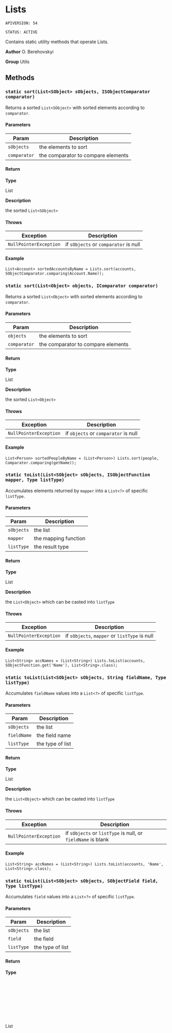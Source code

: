 # Lists

`APIVERSION: 54`

`STATUS: ACTIVE`

Contains static utility methods that operate Lists.


**Author** O. Berehovskyi


**Group** Utils

## Methods
### `static sort(List<SObject> sObjects, ISObjectComparator comparator)`

Returns a sorted `List<SObject>` with sorted elements according to `comparator`.

#### Parameters
|Param|Description|
|---|---|
|`sObjects`|the elements to sort|
|`comparator`|the comparator to compare elements|

#### Return

**Type**

List<SObject>

**Description**

the sorted `List<SObject>`

#### Throws
|Exception|Description|
|---|---|
|`NullPointerException`|if `sObjects` or `comparator` is null|

#### Example
```apex
List<Account> sortedAccountsByName = Lists.sort(accounts, SObjectComparator.comparing(Account.Name));
```

### `static sort(List<Object> objects, IComparator comparator)`

Returns a sorted `List<Object>` with sorted elements according to `comparator`.

#### Parameters
|Param|Description|
|---|---|
|`objects`|the elements to sort|
|`comparator`|the comparator to compare elements|

#### Return

**Type**

List<Object>

**Description**

the sorted `List<Object>`

#### Throws
|Exception|Description|
|---|---|
|`NullPointerException`|if `objects` or `comparator` is null|

#### Example
```apex
List<Person> sortedPeopleByName = (List<Person>) Lists.sort(people, Comparator.comparing(getName));
```

### `static toList(List<SObject> sObjects, ISObjectFunction mapper, Type listType)`

Accumulates elements returned by `mapper` into a `List<?>` of specific `listType`.

#### Parameters
|Param|Description|
|---|---|
|`sObjects`|the list|
|`mapper`|the mapping function|
|`listType`|the result type|

#### Return

**Type**

List<Object>

**Description**

the `List<Object>` which can be casted into `listType`

#### Throws
|Exception|Description|
|---|---|
|`NullPointerException`|if `sObjects`, `mapper` or `listType` is null|

#### Example
```apex
List<String> accNames = (List<String>) Lists.toList(accounts, SObjectFunction.get('Name'), List<String>.class);
```

### `static toList(List<SObject> sObjects, String fieldName, Type listType)`

Accumulates `fieldName` values into a `List<?>` of specific `listType`.

#### Parameters
|Param|Description|
|---|---|
|`sObjects`|the list|
|`fieldName`|the field name|
|`listType`|the type of list|

#### Return

**Type**

List<Object>

**Description**

the `List<Object>` which can be casted into `listType`

#### Throws
|Exception|Description|
|---|---|
|`NullPointerException`|if `sObjects` or `listType` is null, or `fieldName` is blank|

#### Example
```apex
List<String> accNames = (List<String>) Lists.toList(accounts, 'Name', List<String>.class);
```

### `static toList(List<SObject> sObjects, SObjectField field, Type listType)`

Accumulates `field` values into a `List<?>` of specific `listType`.

#### Parameters
|Param|Description|
|---|---|
|`sObjects`|the list|
|`field`|the field|
|`listType`|the type of list|

#### Return

**Type**

List<Object>

**Description**

the `List<Object>` which can be casted into `listType`

#### Throws
|Exception|Description|
|---|---|
|`NullPointerException`|if `sObjects`, `field` or `listType` is null|

#### Example
```apex
List<String> accNames = (List<String>) Lists.toList(accounts, Account.Name, List<String>.class);
```

### `static toIdSet(List<SObject> sObjects, ISObjectFunction mapper)`

Accumulates values returned by `mapper` into a `Set<Id>`.

#### Parameters
|Param|Description|
|---|---|
|`sObjects`|the list|
|`mapper`|the mapping function|

#### Return

**Type**

Set<Id>

**Description**

the `Set<Id>`

#### Throws
|Exception|Description|
|---|---|
|`NullPointerException`|if `sObjects` or `mapper` is null|

#### Example
```apex
Set<Id> parentIds = Lists.toIdSet(accounts, SObjectFunction.get('ParentId'));
```

### `static toIdSet(List<SObject> sObjects, String fieldName)`

Accumulates `fieldName` values into a `Set<Id>`.

#### Parameters
|Param|Description|
|---|---|
|`sObjects`|the list|
|`fieldName`|the field name|

#### Return

**Type**

Set<Id>

**Description**

the `Set<Id>`

#### Throws
|Exception|Description|
|---|---|
|`NullPointerException`|if `sObjects` is null or `fieldName` is blank|

#### Example
```apex
Set<Id> parentIds = Lists.toIdSet(accounts, 'ParentId');
```

### `static toIdSet(List<SObject> sObjects, SObjectField field)`

Accumulates `field` values into a `Set<Id>`.

#### Parameters
|Param|Description|
|---|---|
|`sObjects`|the list|
|`field`|the field|

#### Return

**Type**

Set<Id>

**Description**

the `Set<Id>`

#### Throws
|Exception|Description|
|---|---|
|`NullPointerException`|if `sObjects` or `field` is null|

#### Example
```apex
Set<Id> parentIds = Lists.toIdSet(accounts, Account.ParentId);
```

### `static toStringSet(List<SObject> sObjects, ISObjectFunction mapper)`

Accumulates values returned by `mapper` into a `Set<String>`.

#### Parameters
|Param|Description|
|---|---|
|`sObjects`|the list|
|`mapper`|the mapping function|

#### Return

**Type**

Set<String>

**Description**

the `Set<String>`

#### Throws
|Exception|Description|
|---|---|
|`NullPointerException`|if `sObjects` or `mapper` is null|

#### Example
```apex
Set<String> names = Lists.toStringSet(accounts, SObjectFunction.get('Name'));
```

### `static toStringSet(List<SObject> sObjects, String fieldName)`

Accumulates `fieldName` values into a `Set<String>`.

#### Parameters
|Param|Description|
|---|---|
|`sObjects`|the list|
|`fieldName`|the field name|

#### Return

**Type**

Set<String>

**Description**

the `Set<Id>`

#### Throws
|Exception|Description|
|---|---|
|`NullPointerException`|if `sObjects` is null or `fieldName` is blank|

#### Example
```apex
Set<String> names = Lists.toStringSet(accounts, 'Name');
```

### `static toStringSet(List<SObject> sObjects, SObjectField field)`

Accumulates `field` values into a `Set<String>`.

#### Parameters
|Param|Description|
|---|---|
|`sObjects`|the list|
|`field`|the field|

#### Return

**Type**

Set<String>

**Description**

the `Set<Id>`

#### Throws
|Exception|Description|
|---|---|
|`NullPointerException`|if `sObjects` or `field` is null|

#### Example
```apex
Set<String> names = Lists.toStringSet(accounts, Account.Name);
```

### `static toByIdMap(List<SObject> sObjects, ISObjectFunction keyMapper, Type mapType)`

Accumulates `SObject` elements into a `Map<Id, ? extends SObject>` of specific `mapType` whose keys are produced by `keyMapper` and values are `SObject` elements.

#### Parameters
|Param|Description|
|---|---|
|`sObjects`|the list|
|`keyMapper`|the mapping function producing keys|
|`mapType`|the type of map|

#### Return

**Type**

Map<Id,SObject>

**Description**

the `Map<Id, SObject>` which can be casted into `mapType`

#### Throws
|Exception|Description|
|---|---|
|`NullPointerException`|if `sObjects`, `keyMapper` or `listType` is null|
|`IllegalStateException`|if mapped keys contain duplicates|

#### Example
```apex
Map<Id, Contact> contactByAccountId = (Map<Id, Contact>) Lists
    .toByIdMap(contacts, SObjectFunction.get('AccountId'), Map<Id, Contact>.class);
```

### `static toByIdMap(List<SObject> sObjects, String fieldName, Type mapType)`

Accumulates `SObject` elements into a `Map<Id, ? extends SObject>` of specific `mapType` whose keys are `fieldName` values and values are `SObject` elements.

#### Parameters
|Param|Description|
|---|---|
|`sObjects`|the list|
|`fieldName`|the field name|
|`mapType`|the type of map|

#### Return

**Type**

Map<Id,SObject>

**Description**

the `Map<Id, SObject>` which can be casted into `mapType`

#### Throws
|Exception|Description|
|---|---|
|`NullPointerException`|if `sObjects` or `listType` is null, or `fieldName` is blank|
|`IllegalStateException`|if mapped keys contain duplicates|

#### Example
```apex
Map<Id, Contact> contactByAccountId = (Map<Id, Contact>) Lists
    .toByIdMap(contacts, 'AccountId', Map<Id, Contact>.class);
```

### `static toByIdMap(List<SObject> sObjects, SObjectField field, Type mapType)`

Accumulates `SObject` elements into a `Map<Id, ? extends SObject>` of specific `mapType` whose keys are `field` values and values are `SObject` elements.

#### Parameters
|Param|Description|
|---|---|
|`sObjects`|the list|
|`field`|the field|
|`mapType`|the type of map|

#### Return

**Type**

Map<Id,SObject>

**Description**

the `Map<Id, SObject>` which can be casted into `mapType`

#### Throws
|Exception|Description|
|---|---|
|`NullPointerException`|if `sObjects`, `field` or `listType` is null|
|`IllegalStateException`|if mapped keys contain duplicates|

#### Example
```apex
Map<Id, Contact> contactByAccountId = (Map<Id, Contact>) Lists
    .toByIdMap(contacts, Contact.AccountId, Map<Id, Contact>.class);
```

### `static toByStringMap(List<SObject> sObjects, ISObjectFunction keyMapper, Type mapType)`

Accumulates `SObject` elements into a `Map<String, ? extends SObject>` of specific `mapType` whose keys are produced by `keyMapper` and values are `SObject` elements.

#### Parameters
|Param|Description|
|---|---|
|`sObjects`|the list|
|`keyMapper`|the mapping function producing keys|
|`mapType`|the type of map|

#### Return

**Type**

Map<String,SObject>

**Description**

the `Map<String, SObject>` which can be casted into `mapType`

#### Throws
|Exception|Description|
|---|---|
|`NullPointerException`|if `sObjects`, `keyMapper` or `listType` is null|
|`IllegalStateException`|if mapped keys contain duplicates|

#### Example
```apex
Map<String, Account> accountByName = (Map<String, Account>) Lists
    .toByIdMap(accounts, SObjectFunction.get('Name'), Map<String, Account>.class);
```

### `static toByStringMap(List<SObject> sObjects, String fieldName, Type mapType)`

Accumulates `SObject` elements into a `Map<String, ? extends SObject>` of specific `mapType` whose keys are `fieldName` values and values are `SObject` elements.

#### Parameters
|Param|Description|
|---|---|
|`sObjects`|the list|
|`fieldName`|the field name|
|`mapType`|the type of map|

#### Return

**Type**

Map<String,SObject>

**Description**

the `Map<String, SObject>` which can be casted into `mapType`

#### Throws
|Exception|Description|
|---|---|
|`NullPointerException`|if `sObjects` or `listType` is null, or `fieldName` is blank|
|`IllegalStateException`|if mapped keys contain duplicates|

#### Example
```apex
Map<String, Account> accountByName = (Map<String, Account>) Lists
    .toByIdMap(accounts, 'Name', Map<String, Account>.class);
```

### `static toByStringMap(List<SObject> sObjects, SObjectField field, Type mapType)`

Accumulates `SObject` elements into a `Map<String, ? extends SObject>` of specific `mapType` whose keys are `field` values and values are `SObject` elements.

#### Parameters
|Param|Description|
|---|---|
|`sObjects`|the list|
|`field`|the field|
|`mapType`|the type of map|

#### Return

**Type**

Map<String,SObject>

**Description**

the `Map<Id, SObject>` which can be casted into `mapType`

#### Throws
|Exception|Description|
|---|---|
|`NullPointerException`|if `sObjects`, `field` or `listType` is null|
|`IllegalStateException`|if mapped keys contain duplicates|

#### Example
```apex
Map<String, Account> accountByName = (Map<String, Account>) Lists
    .toByIdMap(accounts, Account.Name, Map<String, Account>.class);
```

### `static groupById(List<SObject> sObjects, ISObjectFunction keyMapper)`

Groups `SObject` elements into a `Map<Id, List<SObject>>` whose keys are values returned by `keyMapper` and values are `SObject` elements.

#### Parameters
|Param|Description|
|---|---|
|`sObjects`|the list|
|`keyMapper`|the mapping function producing keys|

#### Return

**Type**

Map<Id,List<SObject>>

**Description**

the `Map<Id, List<SObject>>` containing the elements

#### Throws
|Exception|Description|
|---|---|
|`NullPointerException`|if `sObjects` or `keyMapper` is blank|

#### Example
```apex
Map<Id, List<Contact>> contactsByAccountId = Lists.groupById(contacts, SObjectFunction.get('AccountId'));
```

### `static groupById(List<SObject> sObjects, String fieldName)`

Groups `SObject` elements into a `Map<Id, List<SObject>>` whose keys are `fieldName` values and values are `SObject` elements.

#### Parameters
|Param|Description|
|---|---|
|`sObjects`|the list|
|`fieldName`|the field|

#### Return

**Type**

Map<Id,List<SObject>>

**Description**

the `Map<Id, List<SObject>>` containing the elements

#### Throws
|Exception|Description|
|---|---|
|`NullPointerException`|if `sObjects` is null, or `fieldName` is blank|

#### Example
```apex
Map<Id, List<Contact>> contactsByAccountId = Lists.groupById(contacts, 'AccountId');
```

### `static groupById(List<SObject> sObjects, SObjectField field)`

Groups `SObject` elements into a `Map<Id, List<SObject>>` whose keys are `field` values and values are `SObject` elements.

#### Parameters
|Param|Description|
|---|---|
|`sObjects`|the list|
|`field`|the field|

#### Return

**Type**

Map<Id,List<SObject>>

**Description**

the `Map<Id, List<SObject>>` containing the elements

#### Throws
|Exception|Description|
|---|---|
|`NullPointerException`|if `sObjects` or `field` is null|

#### Example
```apex
Map<Id, List<Contact>> contactsByAccountId = Lists.groupById(contacts, Contact.AccountId);
```

### `static groupByString(List<SObject> sObjects, ISObjectFunction keyMapper)`

Groups `SObject` elements into a `Map<String, List<SObject>>` whose keys are values returned by `keyMapper` and values are `SObject` elements.

#### Parameters
|Param|Description|
|---|---|
|`sObjects`|the list|
|`keyMapper`|the mapping function producing keys|

#### Return

**Type**

Map<String,List<SObject>>

**Description**

the `Map<Id, List<SObject>>` containing the elements

#### Throws
|Exception|Description|
|---|---|
|`NullPointerException`|if `sObjects` or `keyMapper` is null|

#### Example
```apex
Map<String, List<Account>> accountsByRating = Lists.groupByString(accounts, SObjectFunction.get('Rating'));
```

### `static groupByString(List<SObject> sObjects, String fieldName)`

Groups `SObject` elements into a `Map<String, List<SObject>>` whose keys are `fieldName` values and values are `SObject` elements.

#### Parameters
|Param|Description|
|---|---|
|`sObjects`|the list|
|`fieldName`|the field|

#### Return

**Type**

Map<String,List<SObject>>

**Description**

the `Map<String, List<SObject>>` containing the elements

#### Throws
|Exception|Description|
|---|---|
|`NullPointerException`|if `sObjects` is null, or `fieldName` is blank|

#### Example
```apex
Map<String, List<Account>> accountsByRating = Lists.groupByString(accounts, 'Rating');
```

### `static groupByString(List<SObject> sObjects, SObjectField field)`

Groups `SObject` elements into a `Map<String, List<SObject>>` whose keys are `field` values and values are `SObject` elements.

#### Parameters
|Param|Description|
|---|---|
|`sObjects`|the list|
|`field`|the field|

#### Return

**Type**

Map<String,List<SObject>>

**Description**

the `Map<String, List<SObject>>` containing the elements

#### Throws
|Exception|Description|
|---|---|
|`NullPointerException`|if `sObjects` or `field` is null|

#### Example
```apex
Map<String, List<Account>> accountsByRating = Lists.groupByString(accounts, Account.Rating);
```

### `static partition(List<SObject> sObjects, ISObjectPredicate predicate)`

Partitions `SObject` elements by `predicate`.

#### Parameters
|Param|Description|
|---|---|
|`sObjects`|the list|
|`predicate`|the predicate|

#### Return

**Type**

Map<Boolean,List<SObject>>

**Description**

the `Map<Boolean, List<SObject>>` containing the elements

#### Throws
|Exception|Description|
|---|---|
|`NullPointerException`|if `predicate` is null|

#### Example
```apex
Map<Boolean, List<Account>> accountsPartitionedByHavingHotRating
    = Lists.partition(accounts, SObjectPredicate.isEqual(Account.Rating, 'Hot'));
```

### `static partition(List<SObject> sObjects, String fieldName, Object value)`

Partition `SObject` elements by `fieldName` having `value`.

#### Parameters
|Param|Description|
|---|---|
|`sObjects`|the list|
|`fieldName`|the field|
|`value`|the satisfying value|

#### Return

**Type**

Map<Boolean,List<SObject>>

**Description**

the `Map<Boolean, List<SObject>>` containing the partitioned elements

#### Throws
|Exception|Description|
|---|---|
|`NullPointerException`|if `sObjects` is null or `fieldName` is blank|

#### Example
```apex
Map<Boolean, List<Account>> accountsPartitionedByHavingHotRating
    = Lists.partition(accounts, 'Rating', 'Hot');
```

### `static partition(List<SObject> sObjects, SObjectField field, Object value)`

Partition `SObject` elements by `field` having `value`.

#### Parameters
|Param|Description|
|---|---|
|`sObjects`|the list|
|`field`|the field name|
|`value`|the satisfying value|

#### Return

**Type**

Map<Boolean,List<SObject>>

**Description**

the `Map<Boolean, List<SObject>>` containing the partitioned elements

#### Throws
|Exception|Description|
|---|---|
|`NullPointerException`|if `sObjects` or `field` is null|

#### Example
```apex
Map<Boolean, List<Account>> accountsPartitionedByHavingHotRating
    = Lists.partition(accounts, Account.Rating, 'Hot');
```

---
